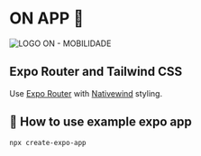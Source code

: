 # ON APP  :blue_car:

![LOGO ON - MOBILIDADE ](https://on-application.vercel.app/images/logotipo-black.png)

## Expo Router and Tailwind CSS

Use [Expo Router](https://docs.expo.dev/router/introduction/) with [Nativewind](https://www.nativewind.dev/v4/overview/) styling.

## 🚀 How to use example expo app

```sh
npx create-expo-app
```
